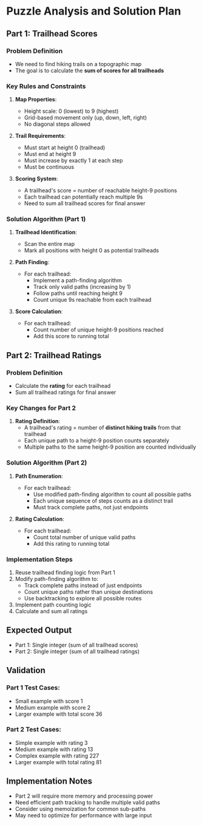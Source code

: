 # Puzzle Analysis and Solution Plan

## Part 1: Trailhead Scores
### Problem Definition
- We need to find hiking trails on a topographic map
- The goal is to calculate the **sum of scores for all trailheads**

### Key Rules and Constraints
1. **Map Properties**:
   - Height scale: 0 (lowest) to 9 (highest)
   - Grid-based movement only (up, down, left, right)
   - No diagonal steps allowed

2. **Trail Requirements**:
   - Must start at height 0 (trailhead)
   - Must end at height 9
   - Must increase by exactly 1 at each step
   - Must be continuous

3. **Scoring System**:
   - A trailhead's score = number of reachable height-9 positions
   - Each trailhead can potentially reach multiple 9s
   - Need to sum all trailhead scores for final answer

### Solution Algorithm (Part 1)
1. **Trailhead Identification**:
   - Scan the entire map
   - Mark all positions with height 0 as potential trailheads

2. **Path Finding**:
   - For each trailhead:
     - Implement a path-finding algorithm
     - Track only valid paths (increasing by 1)
     - Follow paths until reaching height 9
     - Count unique 9s reachable from each trailhead

3. **Score Calculation**:
   - For each trailhead:
     - Count number of unique height-9 positions reached
     - Add this score to running total

## Part 2: Trailhead Ratings
### Problem Definition
- Calculate the **rating** for each trailhead
- Sum all trailhead ratings for final answer

### Key Changes for Part 2
1. **Rating Definition**:
   - A trailhead's rating = number of **distinct hiking trails** from that trailhead
   - Each unique path to a height-9 position counts separately
   - Multiple paths to the same height-9 position are counted individually

### Solution Algorithm (Part 2)
1. **Path Enumeration**:
   - For each trailhead:
     - Use modified path-finding algorithm to count all possible paths
     - Each unique sequence of steps counts as a distinct trail
     - Must track complete paths, not just endpoints

2. **Rating Calculation**:
   - For each trailhead:
     - Count total number of unique valid paths
     - Add this rating to running total

### Implementation Steps
1. Reuse trailhead finding logic from Part 1
2. Modify path-finding algorithm to:
   - Track complete paths instead of just endpoints
   - Count unique paths rather than unique destinations
   - Use backtracking to explore all possible routes
3. Implement path counting logic
4. Calculate and sum all ratings

## Expected Output
- Part 1: Single integer (sum of all trailhead scores)
- Part 2: Single integer (sum of all trailhead ratings)

## Validation
### Part 1 Test Cases:
- Small example with score 1
- Medium example with score 2
- Larger example with total score 36

### Part 2 Test Cases:
- Simple example with rating 3
- Medium example with rating 13
- Complex example with rating 227
- Larger example with total rating 81

## Implementation Notes
- Part 2 will require more memory and processing power
- Need efficient path tracking to handle multiple valid paths
- Consider using memoization for common sub-paths
- May need to optimize for performance with large input
